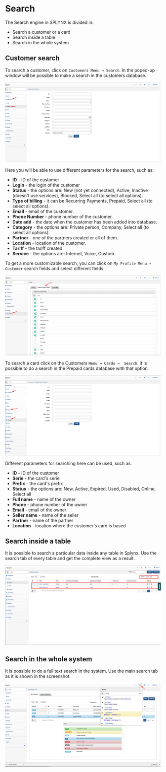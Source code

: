 Search
==========

The Search engine in SPLYNX is divided in:

* Search a customer or a card
* Search inside a table
* Search in the whole system

## Customer search
To search a customer,  click on `Customers Menu → Search`. In the poped-up window will be possible to make a search in the customers database.

![Customer search](customer_search.png)


Here you will be able to use different parameters for the search, such as:

* **ID** - ID of the customer
* **Login** - the login of the customer
* **Status** - the options are: New (not yet connected), Active, Inactive (doesn't use services), Blocked, Select all (to select all options).
* **Type of billing** - it can be Recurring Payments, Prepaid, Select all (to select all options).
* **Email** - email of the customer.
* **Phone Number** - phone number of the customer.
* **Date add** - the date when the customer has been added into database.
* **Category** - the options are: Private person,  Company, Select all (to select all options).
* **Partner** - one of the partners created or all of them.
* **Location** - location of the customer.
* **Tariff** - the tariff created
* **Service** - the options are: Internet, Voice, Custom.


To get a more customizable search, you can click on `My Profile Menu → Customer` search fields and select different fields.

![Customer search fields](customer_search_fields.png)


To search a card click on the Customers `Menu → Cards →  Search`. It is possible to do a search in the Prepaid cards database with that option.

![Card search](card_search.png)


Different parameters for searching here can be used, such as:

* **ID** - ID of the customer
* **Serie** - the card's serie
* **Prefix** - the card's prefix
* **Status** -  the options are: New, Active, Expired, Used, Disabled, Online, Select all
* **Full name** - name of the owner
* **Phone** - phone number of the owner
* **Email** - email of the owner
* **Seller name** - name of the seller
* **Partner** - name of the partner
* **Location** - location where the customer's card is based

## Search inside a table

It is possible to search a particular data inside any table in Splynx.
Use the search tab of every table and get the complete view as a result.

![View search](view_search.png)


## Search in the whole system

It is possible to do a full text search in the system. Use the main search tab as it is shown in the screenshot.

![Whole system search](whole_system_search.png)
